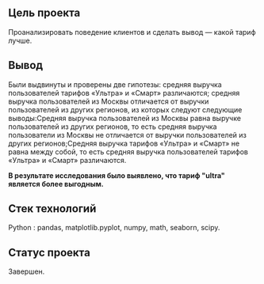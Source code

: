 

## Цель проекта
 Проанализировать поведение клиентов и сделать вывод — какой тариф лучше.

## Вывод 
 Были выдвинуты и проверены две гипотезы: средняя выручка пользователей тарифов «Ультра» и «Смарт» различаются; средняя выручка пользователей из Москвы отличается от выручки пользователей из других регионов, из которых следуют следующие выводы:Средняя выручка пользователей из Москвы равна выручке пользователей из других регионов, то есть средняя выручка пользователи из Москвы не отличается от выручки пользователей из других регионов;Средняя выручка тарифов «Ультра» и «Смарт» не равна между собой, то есть средняя выручка пользователей тарифов «Ультра» и «Смарт» различаются.    
 
 **В результате исследования было выявлено, что тариф "ultra" является более выгодным.**

## Стек технологий
Python : pandas, matplotlib.pyplot, numpy, math, seaborn, scipy.

## Статус проекта
Завершен.
